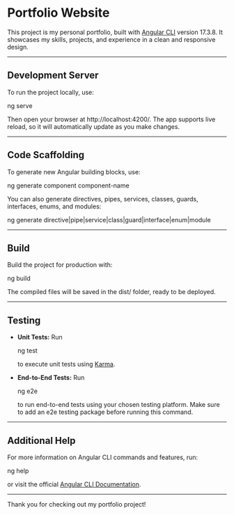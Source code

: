 # Portfolio Website

This project is my personal portfolio, built with [Angular CLI](https://github.com/angular/angular-cli) version 17.3.8. It showcases my skills, projects, and experience in a clean and responsive design.

---

## Development Server

To run the project locally, use:

ng serve

Then open your browser at http://localhost:4200/. The app supports live reload, so it will automatically update as you make changes.

---

## Code Scaffolding

To generate new Angular building blocks, use:

ng generate component component-name

You can also generate directives, pipes, services, classes, guards, interfaces, enums, and modules:

ng generate directive|pipe|service|class|guard|interface|enum|module

---

## Build

Build the project for production with:

ng build

The compiled files will be saved in the dist/ folder, ready to be deployed.

---

## Testing

- **Unit Tests:** Run

  ng test

  to execute unit tests using [Karma](https://karma-runner.github.io).

- **End-to-End Tests:** Run

  ng e2e

  to run end-to-end tests using your chosen testing platform. Make sure to add an e2e testing package before running this command.

---

## Additional Help

For more information on Angular CLI commands and features, run:

ng help

or visit the official [Angular CLI Documentation](https://angular.io/cli).

---

Thank you for checking out my portfolio project!
